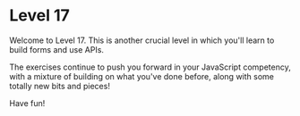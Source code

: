 # Level 17

Welcome to Level 17. This is another crucial level in which you'll learn to build forms and use APIs.

The exercises continue to push you forward in your JavaScript competency, with a mixture of building on what you've done before, along with some totally new bits and pieces!

Have fun!
